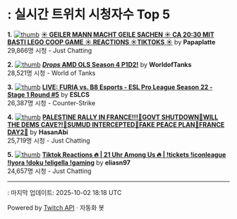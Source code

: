 # : 실시간 트위치 시청자수 Top 5

**1.** [![thumb](https://static-cdn.jtvnw.net/previews-ttv/live_user_papaplatte-320x180.jpg)](https://twitch.tv/Papaplatte)
**[☀️ GEILER MANN MACHT GEILE SACHEN ☀️ CA 20:30 MIT BASTI LEGO COOP GAME ☀️ REACTIONS ☀️TIKTOKS ☀️](https://twitch.tv/Papaplatte)** by **Papaplatte**<br>29,866명 시청  - Just Chatting

**2.** [![thumb](https://static-cdn.jtvnw.net/previews-ttv/live_user_worldoftanks-320x180.jpg)](https://twitch.tv/WorldofTanks)
**[*Drops* AMD OLS Season 4 P1D2!](https://twitch.tv/WorldofTanks)** by **WorldofTanks**<br>28,521명 시청  - World of Tanks

**3.** [![thumb](https://static-cdn.jtvnw.net/previews-ttv/live_user_eslcs-320x180.jpg)](https://twitch.tv/ESLCS)
**[LIVE: FURIA vs. B8 Esports - ESL Pro League Season 22 - Stage 1 Round #5](https://twitch.tv/ESLCS)** by **ESLCS**<br>26,387명 시청  - Counter-Strike

**4.** [![thumb](https://static-cdn.jtvnw.net/previews-ttv/live_user_hasanabi-320x180.jpg)](https://twitch.tv/HasanAbi)
**[PALESTINE RALLY IN FRANCE!!!🚨GOVT SHUTDOWN🚨WILL THE DEMS CAVE?!🚨SUMUD INTERCEPTED🚨FAKE PEACE PLAN🚨FRANCE DAY2🚨](https://twitch.tv/HasanAbi)** by **HasanAbi**<br>25,719명 시청  - Just Chatting

**5.** [![thumb](https://static-cdn.jtvnw.net/previews-ttv/live_user_eliasn97-320x180.jpg)](https://twitch.tv/eliasn97)
**[Tiktok Reactions 🔥 |  21 Uhr Among Us 🔥 | !tickets !iconleague !lyora !doku !eligella !gaming](https://twitch.tv/eliasn97)** by **eliasn97**<br>24,657명 시청  - Just Chatting


---
: 마지막 업데이트: 2025-10-02 18:18 UTC

Powered by [Twitch API](https://dev.twitch.tv/docs/api/reference) · 자동화 봇